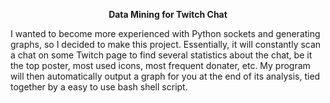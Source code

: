 <p align="center">
	<b>Data Mining for Twitch Chat</b>
</p>

<p>  
	I wanted to become more experienced with Python sockets and generating graphs, so I decided to make this project. Essentially, it will constantly scan a chat on some Twitch page to find several statistics about the chat, be it the top poster, most used icons, most frequent donater, etc. My program will then automatically output a graph for you at the end of its analysis, tied together by a easy to use bash shell script.
</p>
